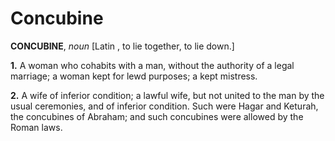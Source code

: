 # Concubine

**CONCUBINE**, _noun_ \[Latin , to lie together, to lie down.\]

**1.** A woman who cohabits with a man, without the authority of a legal marriage; a woman kept for lewd purposes; a kept mistress.

**2.** A wife of inferior condition; a lawful wife, but not united to the man by the usual ceremonies, and of inferior condition. Such were Hagar and Keturah, the concubines of Abraham; and such concubines were allowed by the Roman laws.